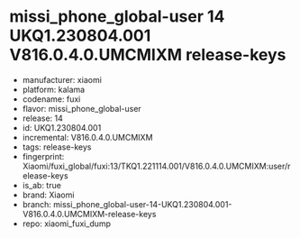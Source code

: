 # missi_phone_global-user 14 UKQ1.230804.001 V816.0.4.0.UMCMIXM release-keys
- manufacturer: xiaomi
- platform: kalama
- codename: fuxi
- flavor: missi_phone_global-user
- release: 14
- id: UKQ1.230804.001
- incremental: V816.0.4.0.UMCMIXM
- tags: release-keys
- fingerprint: Xiaomi/fuxi_global/fuxi:13/TKQ1.221114.001/V816.0.4.0.UMCMIXM:user/release-keys
- is_ab: true
- brand: Xiaomi
- branch: missi_phone_global-user-14-UKQ1.230804.001-V816.0.4.0.UMCMIXM-release-keys
- repo: xiaomi_fuxi_dump
